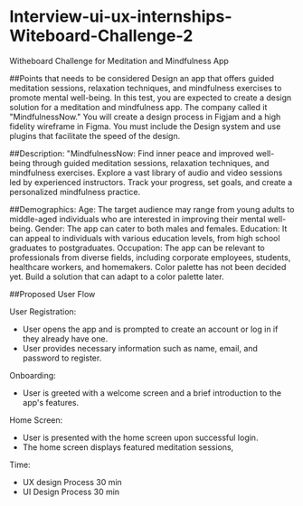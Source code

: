 # Interview-ui-ux-internships-Witeboard-Challenge-2
Witheboard Challenge for Meditation and Mindfulness App

##Points that needs to be considered
Design an app that offers guided meditation sessions, relaxation techniques, and mindfulness exercises to promote mental well-being.
In this test, you are expected to create a design solution for a meditation and mindfulness app.
The company called it "MindfulnessNow." You will create a design process in Figjam and a high fidelity wireframe in Figma. You must include the Design system and use plugins that facilitate the speed of the design.


##Description:
"MindfulnessNow: 
Find inner peace and improved well-being through guided meditation sessions, relaxation techniques, and mindfulness exercises. Explore a vast library of audio and video sessions led by experienced instructors. Track your progress, set goals, and create a personalized mindfulness practice. 


##Demographics:
Age: The target audience may range from young adults to middle-aged individuals who are interested in improving their mental well-being.
Gender: The app can cater to both males and females.
Education: It can appeal to individuals with various education levels, from high school graduates to postgraduates.
Occupation: The app can be relevant to professionals from diverse fields, including corporate employees, students, healthcare workers, and homemakers.
Color palette has not been decided yet. Build a solution that can adapt to a color palette later.

##Proposed User Flow

User Registration:
* User opens the app and is prompted to create an account or log in if they already have one.
* User provides necessary information such as name, email, and password to register.

Onboarding:
* User is greeted with a welcome screen and a brief introduction to the app's features.

Home Screen:
* User is presented with the home screen upon successful login.
* The home screen displays featured meditation sessions, 

Time:
* UX design Process 30 min
* UI Design Process 30 min


